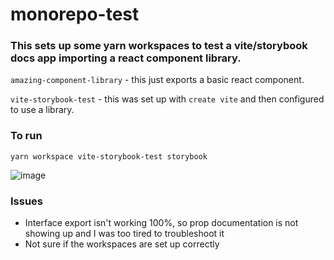 # monorepo-test

### This sets up some yarn workspaces to test a vite/storybook docs app importing a react component library.
 
`amazing-component-library` - this just exports a basic react component.

`vite-storybook-test` - this was set up with `create vite` and then configured to use a library. 

### To run

`yarn workspace vite-storybook-test storybook`

![image](https://user-images.githubusercontent.com/1796175/222370642-100f66e6-e38d-4eca-8057-522a4396d6c2.png)

### Issues

* Interface export isn't working 100%, so prop documentation is not showing up and I was too tired to troubleshoot it
* Not sure if the workspaces are set up correctly
